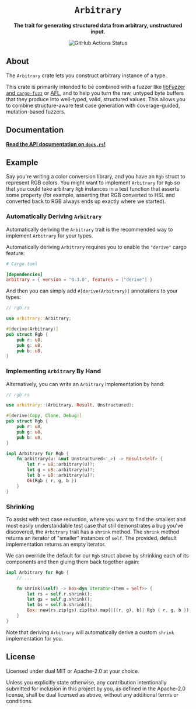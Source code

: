 <div align="center">

  <h1><code>Arbitrary</code></h1>

  <p><strong>The trait for generating structured data from arbitrary, unstructured input.</strong></p>

  <img alt="GitHub Actions Status" src="https://github.com/rust-fuzz/rust_arbitrary/workflows/Rust/badge.svg"/>

</div>

## About

The `Arbitrary` crate lets you construct arbitrary instance of a type.

This crate is primarily intended to be combined with a fuzzer like [libFuzzer
and `cargo-fuzz`](https://github.com/rust-fuzz/cargo-fuzz) or
[AFL](https://github.com/rust-fuzz/afl.rs), and to help you turn the raw,
untyped byte buffers that they produce into well-typed, valid, structured
values. This allows you to combine structure-aware test case generation with
coverage-guided, mutation-based fuzzers.

## Documentation

[**Read the API documentation on `docs.rs`!**](https://docs.rs/arbitrary)

## Example

Say you're writing a color conversion library, and you have an `Rgb` struct to
represent RGB colors. You might want to implement `Arbitrary` for `Rgb` so that
you could take arbitrary `Rgb` instances in a test function that asserts some
property (for example, asserting that RGB converted to HSL and converted back to
RGB always ends up exactly where we started).

### Automatically Deriving `Arbitrary`

Automatically deriving the `Arbitrary` trait is the recommended way to implement
`Arbitrary` for your types.

Automatically deriving `Arbitrary` requires you to enable the `"derive"` cargo
feature:

```toml
# Cargo.toml

[dependencies]
arbitrary = { version = "0.3.0", features = ["derive"] }
```

And then you can simply add `#[derive(Arbitrary)]` annotations to your types:

```rust
// rgb.rs

use arbitrary::Arbitrary;

#[derive(Arbitrary)]
pub struct Rgb {
    pub r: u8,
    pub g: u8,
    pub b: u8,
}
```

### Implementing `Arbitrary` By Hand

Alternatively, you can write an `Arbitrary` implementation by hand:

```rust
// rgb.rs

use arbitrary::{Arbitrary, Result, Unstructured};

#[derive(Copy, Clone, Debug)]
pub struct Rgb {
    pub r: u8,
    pub g: u8,
    pub b: u8,
}

impl Arbitrary for Rgb {
    fn arbitrary(u: &mut Unstructured<'_>) -> Result<Self> {
        let r = u8::arbitrary(u)?;
        let g = u8::arbitrary(u)?;
        let b = u8::arbitrary(u)?;
        Ok(Rgb { r, g, b })
    }
}
```

### Shrinking

To assist with test case reduction, where you want to find the smallest and most
easily understandable test case that still demonstrates a bug you've discovered,
the `Arbitrary` trait has a `shrink` method. The `shrink` method returns an
iterator of "smaller" instances of `self`. The provided, default implementation
returns an empty iterator.

We can override the default for our `Rgb` struct above by shrinking each of its
components and then gluing them back together again:

```rust
impl Arbitrary for Rgb {
    // ...

    fn shrink(&self) -> Box<dyn Iterator<Item = Self>> {
        let rs = self.r.shrink();
        let gs = self.g.shrink();
        let bs = self.b.shrink();
        Box::new(rs.zip(gs).zip(bs).map(|((r, g), b)| Rgb { r, g, b }))
    }
}
```

Note that deriving `Arbitrary` will automatically derive a custom `shrink`
implementation for you.

## License

Licensed under dual MIT or Apache-2.0 at your choice.

Unless you explicitly state otherwise, any contribution intentionally submitted
for inclusion in this project by you, as defined in the Apache-2.0 license,
shall be dual licensed as above, without any additional terms or conditions.
